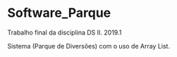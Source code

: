 # Software_Parque
Trabalho final da disciplina DS II. 2019.1

Sistema (Parque de Diversões) com o uso de Array List.
